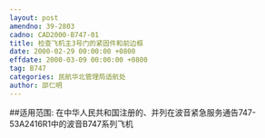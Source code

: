 ```yaml
---
layout: post
amendno: 39-2803
cadno: CAD2000-B747-01
title: 检查飞机主3号门的紧固件和前边框
date: 2000-02-29 00:00:00 +0800
effdate: 2000-03-09 00:00:00 +0800
tag: B747
categories: 民航华北管理局适航处
author: 邵仁明
---
```


##适用范围:
在中华人民共和国注册的、并列在波音紧急服务通告747-53A2416R1中的波音B747系列飞机

